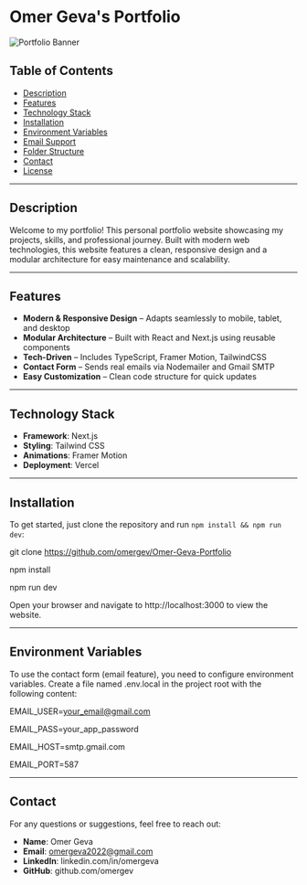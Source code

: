 # Omer Geva's Portfolio

![Portfolio Banner](app/banner.png)

## Table of Contents

- [Description](#description)
- [Features](#features)
- [Technology Stack](#technology-stack)
- [Installation](#installation)
- [Environment Variables](#environment-variables)
- [Email Support](#email-support)
- [Folder Structure](#folder-structure)
- [Contact](#contact)
- [License](#license)

---

## Description

Welcome to my portfolio! This personal portfolio website showcasing my projects, skills, and professional journey.
Built with modern web technologies, this website features a clean, responsive design and a modular architecture for easy maintenance and scalability.

---

## Features

- **Modern & Responsive Design** – Adapts seamlessly to mobile, tablet, and desktop
- **Modular Architecture** – Built with React and Next.js using reusable components
- **Tech-Driven** – Includes TypeScript, Framer Motion, TailwindCSS
- **Contact Form** – Sends real emails via Nodemailer and Gmail SMTP
- **Easy Customization** – Clean code structure for quick updates

---

## Technology  Stack

- **Framework**: Next.js
- **Styling**: Tailwind CSS
- **Animations**: Framer Motion
- **Deployment**: Vercel

---

## Installation

To get started, just clone the repository and run `npm install && npm run dev`:

git clone https://github.com/omergev/Omer-Geva-Portfolio

npm install

npm run dev

Open your browser and navigate to http://localhost:3000 to view the website.

---

## Environment Variables

To use the contact form (email feature), you need to configure environment variables.
Create a file named .env.local in the project root with the following content:

EMAIL_USER=your_email@gmail.com

EMAIL_PASS=your_app_password

EMAIL_HOST=smtp.gmail.com

EMAIL_PORT=587

---

## Contact

For any questions or suggestions, feel free to reach out:

- **Name**: Omer Geva
- **Email**: omergeva2022@gmail.com
- **LinkedIn**: linkedin.com/in/omergeva
- **GitHub**: github.com/omergev
